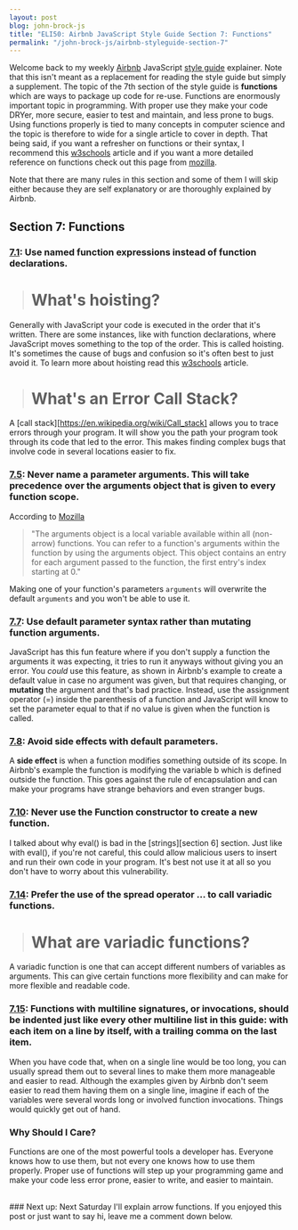 ```yaml
---
layout: post
blog: john-brock-js
title: "ELI50: Airbnb JavaScript Style Guide Section 7: Functions"
permalink: "/john-brock-js/airbnb-styleguide-section-7"
---
```


Welcome back to my weekly [Airbnb][airbnb] JavaScript [style guide][style guide] explainer. Note that this isn't meant as a replacement for reading the style guide but simply a supplement. The topic of the 7th section of the style guide is **functions** which are ways to package up code for re-use. Functions are enormously important topic in programming. With proper use they make your code DRYer, more secure, easier to test and maintain, and less prone to bugs. Using functions properly is tied to many concepts in computer science and the topic is therefore to wide for a single article to cover in depth. That being said, if you want a refresher on functions or their syntax, I recommend this [w3schools][function basics] article and if you want a more detailed reference on functions check out this page from [mozilla][function reference].

Note that there are many rules in this section and some of them I will skip either because they are self explanatory or are thoroughly explained by Airbnb.  

## Section 7: Functions
### [7.1][7.1]: Use named function expressions instead of function declarations.
> # What's hoisting?
Generally with JavaScript your code is executed in the order that it's written. There are some instances, like with function declarations, where JavaScript moves something to the top of the order. This is called hoisting. It's sometimes the cause of bugs and confusion so it's often best to just avoid it. To learn more about hoisting read this [w3schools][hoisting basics] article.

> # What's an Error Call Stack?
A [call stack][https://en.wikipedia.org/wiki/Call_stack] allows you to trace errors through your program. It will show you the path your program took through its code that led to the error. This makes finding complex bugs that involve code in several locations easier to fix.

### [7.5][7.5]: Never name a parameter arguments. This will take precedence over the arguments object that is given to every function scope.
According to [Mozilla][arguments object]
>"The arguments object is a local variable available within all (non-arrow) functions. You can refer to a function's arguments within the function by using the arguments object. This object contains an entry for each argument passed to the function, the first entry's index starting at 0."

Making one of your function's parameters `arguments` will overwrite the default `arguments` and you won't be able to use it.

### [7.7][7.7]: Use default parameter syntax rather than mutating function arguments.
JavaScript has this fun feature where if you don't supply a function the arguments it was expecting, it tries to run it anyways without giving you an error. You *could* use this feature, as shown in Airbnb's example to create a default value in case no argument was given, but that requires changing, or **mutating** the argument and that's bad practice. Instead, use the assignment operator (=) inside the parenthesis of a function and JavaScript will know to set the parameter equal to that if no value is given when the function is called. 
### [7.8][7.8]: Avoid side effects with default parameters.
A **side effect** is when a function modifies something outside of its scope. In Airbnb's example the function is modifying the variable b which is defined outside the function. This goes against the rule of encapsulation and can make your programs have strange behaviors and even stranger bugs.
### [7.10][7.10]: Never use the Function constructor to create a new function.
I talked about why eval() is bad in the [strings][section 6] section. Just like with eval(), if you're not careful, this could allow malicious users to insert and run their own code in your program. It's best not use it at all so you don't have to worry about this vulnerability.
### [7.14][7.14]: Prefer the use of the spread operator ... to call variadic functions.
># What are variadic functions?

A variadic function is one that can accept different numbers of variables as arguments. This can give certain functions more flexibility and can make for more flexible and readable code.
### [7.15][7.15]: Functions with multiline signatures, or invocations, should be indented just like every other multiline list in this guide: with each item on a line by itself, with a trailing comma on the last item.
When you have code that, when on a single line would be too long, you can usually spread them out to several lines to make them more manageable and easier to read. Although the examples given by Airbnb don't seem easier to read them having them on a single line, imagine if each of the variables were several words long or involved function invocations. Things would quickly get out of hand.

### Why Should I Care?
Functions are one of the most powerful tools a developer has. Everyone knows how to use them, but not every one knows how to use them properly. Proper use of functions will step up your programming game and make your code less error prone, easier to write, and easier to maintain.

<br>
### Next up: 
Next Saturday I'll explain arrow functions. If you enjoyed this post or just want to say hi, leave me a comment down below.

[airbnb]: https://www.airbnb.com/
[style guide]: https://github.com/airbnb/javascript#types--primitives

[function basics]: https://www.w3schools.com/js/js_functions.asp
[function reference]: https://developer.mozilla.org/en-US/docs/Web/JavaScript/Reference/Functions

[7.1]: https://github.com/airbnb/javascript#functions--declarations
[7.5]: https://github.com/airbnb/javascript#functions--arguments-shadow
[7.7]: https://github.com/airbnb/javascript#es6-default-parameters
[7.8]: https://github.com/airbnb/javascript#functions--default-side-effects
[7.10]: https://github.com/airbnb/javascript#functions--constructor
[7.14]: https://github.com/airbnb/javascript#functions--spread-vs-apply
[7.15]: https://github.com/airbnb/javascript#functions--signature-invocation-indentation

[part 6]: http://johnbrock.io/john-brock-js/airbnb-styleguide-section-6

[hoisting basics]: https://www.w3schools.com/js/js_hoisting.asp

[arguments object]: https://developer.mozilla.org/en-US/docs/Web/JavaScript/Reference/Functions/arguments

